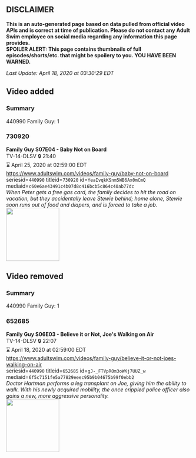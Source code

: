 ## DISCLAIMER
**This is an auto-generated page based on data pulled from official video APIs and is correct at time of publication. Please do not contact any Adult Swim employee on social media regarding any information this page provides.**  
**SPOILER ALERT: This page contains thumbnails of full episodes/shorts/etc. that might be spoilery to you. YOU HAVE BEEN WARNED.**  

_Last Update: April 18, 2020 at 03:30:29 EDT_
## Video added
### Summary
440990 Family Guy: 1  
### 730920
**Family Guy S07E04 - Baby Not on Board**  
TV-14-DLSV 🔒 21:40  
⌛ April 25, 2020 at 02:59:00 EDT  
https://www.adultswim.com/videos/family-guy/baby-not-on-board  
seriesid=`440990` titleid=`730920` id=`YeaIvqkKSnm5WB6Ax0mCmQ` mediaid=`c60e6ae43491c4b07d8c416bcb5c864c40ab77dc`  
_When Peter gets a free gas card, the family decides to hit the road on vacation, but they accidentally leave Stewie behind; home alone, Stewie soon runs out of food and diapers, and is forced to take a job._  
<a href="https://i.cdn.turner.com/adultswim/big/image-upload/thumbnails/thumb-2_image-151810302499813.jpg"><img src="https://i.cdn.turner.com/adultswim/big/image-upload/thumbnails/thumb-2_image-151810302499813.jpg" height="144px" /></a>
## Video removed
### Summary
440990 Family Guy: 1  
### 652685
**Family Guy S06E03 - Believe it or Not, Joe's Walking on Air**  
TV-14-DLSV 🔒 22:07  
⌛ April 18, 2020 at 02:59:00 EDT  
https://www.adultswim.com/videos/family-guy/believe-it-or-not-joes-walking-on-air  
seriesid=`440990` titleid=`652685` id=`gJ-_FTVpROm3oWKj7UUZ_w` mediaid=`6f5c7151fe5a77829eeec95b9b04675b99f0ebb2`  
_Doctor Hartman performs a leg transplant on Joe, giving him the ability to walk.  With his newly acquired mobility, the once crippled police officer also gains a new, more aggressive personality._  
<a href="https://i.cdn.turner.com/adultswim/big/image-upload/thumbnails/thumb-2_image-153090024708216.jpg"><img src="https://i.cdn.turner.com/adultswim/big/image-upload/thumbnails/thumb-2_image-153090024708216.jpg" height="144px" /></a>

